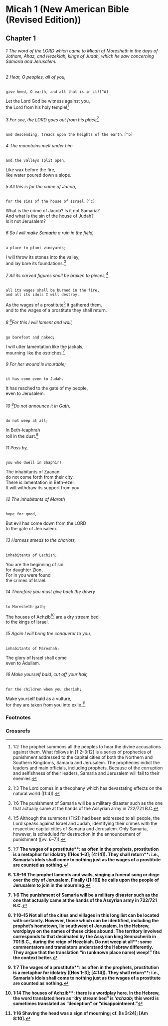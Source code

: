 
# Micah 1 (New American Bible (Revised Edition))
## Chapter 1

###### 1 The word of the LORD which came to Micah of Moresheth in the days of Jotham, Ahaz, and Hezekiah, kings of Judah, which he saw concerning Samaria and Jerusalem.

###### 2 Hear, O peoples, all of you,  
    give heed, O earth, and all that is in it![^A]  
Let the Lord God be witness against you,  
    the Lord from his holy temple![^a]  

###### 3 For see, the LORD goes out from his place[^B]  
    and descending, treads upon the heights of the earth.[^b]  

###### 4 The mountains melt under him  
    and the valleys split open,  
Like wax before the fire,  
    like water poured down a slope.  

###### 5 All this is for the crime of Jacob,  
    for the sins of the house of Israel.[^c]  
What is the crime of Jacob? Is it not Samaria?  
And what is the sin of the house of Judah?  
    Is it not Jerusalem?  

###### 6 So I will make Samaria a ruin in the field,  
    a place to plant vineyards;  
I will throw its stones into the valley,  
    and lay bare its foundations.[^d]  

###### 7 All its carved figures shall be broken to pieces,[^C]  
    all its wages shall be burned in the fire,  
    and all its idols I will destroy.  
As the wages of a prostitute[^e] it gathered them,  
    and to the wages of a prostitute they shall return.

###### 8 [^f]For this I will lament and wail,  
    go barefoot and naked;  
I will utter lamentation like the jackals,  
    mourning like the ostriches,[^D]  

###### 9 For her wound is incurable;  
    it has come even to Judah.  
It has reached to the gate of my people,  
    even to Jerusalem.

###### 10 [^g]Do not announce it in Gath,  
    do not weep at all;  
In Beth-leaphrah  
    roll in the dust.[^E]  

###### 11 Pass by,  
    you who dwell in Shaphir!  
The inhabitants of Zaanan  
    do not come forth from their city.  
There is lamentation in Beth-ezel.  
    It will withdraw its support from you.  

###### 12 The inhabitants of Maroth  
    hope for good,  
But evil has come down from the LORD  
    to the gate of Jerusalem.  

###### 13 Harness steeds to the chariots,  
    inhabitants of Lachish;  
You are the beginning of sin  
    for daughter Zion,  
For in you were found  
    the crimes of Israel.  

###### 14 Therefore you must give back the dowry  
    to Moresheth-gath;  
The houses of Achzib[^h] are a dry stream bed  
    to the kings of Israel.  

###### 15 Again I will bring the conqueror to you,  
    inhabitants of Mareshah;  
The glory of Israel shall come  
    even to Adullam.  

###### 16 Make yourself bald, cut off your hair,  
    for the children whom you cherish;  
Make yourself bald as a vulture,  
    for they are taken from you into exile.[^i]

### Footnotes
[^a]: 1:2 The prophet summons all the peoples to hear the divine accusations against them. What follows in [1:2–3:12] is a series of prophecies of punishment addressed to the capital cities of both the Northern and Southern Kingdoms, Samaria and Jerusalem. The prophecies indict the leaders and main officials, including prophets. Because of the corruption and selfishness of their leaders, Samaria and Jerusalem will fall to their enemies.
[^b]: 1:3 The Lord comes in a theophany which has devastating effects on the natural world ([1:4]).
[^c]: 1:5 Although the summons ([1:2]) had been addressed to all people, the Lord speaks against Israel and Judah, identifying their crimes with the respective capital cities of Samaria and Jerusalem. Only Samaria, however, is scheduled for destruction in the announcement of punishment ([vv. 6–7]).
[^d]: 1:6 The punishment of Samaria will be a military disaster such as the one that actually came at the hands of the Assyrian army in 722/721 B.C.
[^e]: 1:7 <b class="catch-word">The wages of a prostitute**: as often in the prophets, prostitution is a metaphor for idolatry ([Hos 1–3]; [4:14]). <b class="catch-word">They shall return**: i.e., Samaria’s idols shall come to nothing just as the wages of a prostitute are counted as nothing.
[^f]: 1:8–16 The prophet laments and wails, singing a funeral song or dirge over the city of Jerusalem. Finally ([1:16]) he calls upon the people of Jerusalem to join in the mourning.
[^g]: 1:10–15 Not all of the cities and villages in this long list can be located with certainty. However, those which can be identified, including the prophet’s hometown, lie southwest of Jerusalem. In the Hebrew, wordplays on the names of these cities abound. The territory involved corresponds to that decimated by the Assyrian king Sennacherib in 701 B.C., during the reign of Hezekiah. <b class="catch-word">Do not weep at all**: some commentators and translators understand the Hebrew differently. They argue that the translation “in (unknown place name) weep!” fits the context better.
[^h]: 1:14 <b class="catch-word">The houses of Achzib**: there is a wordplay here. In the Hebrew, the word translated here as “dry stream bed” is _’achzab_; this word is sometimes translated as “deception” or “disappointment.”
[^i]: 1:16 Shaving the head was a sign of mourning; cf. [Is 3:24]; [Am 8:10].

### Crossrefs
[^A]: Dt 32:1; Is 1:2.
[^B]: Is 26:21; Na 1:5; Hb 3:10.
[^C]: Hos 9:1.
[^D]: Jb 30:29.
[^E]: 2 Sm 1:20.

